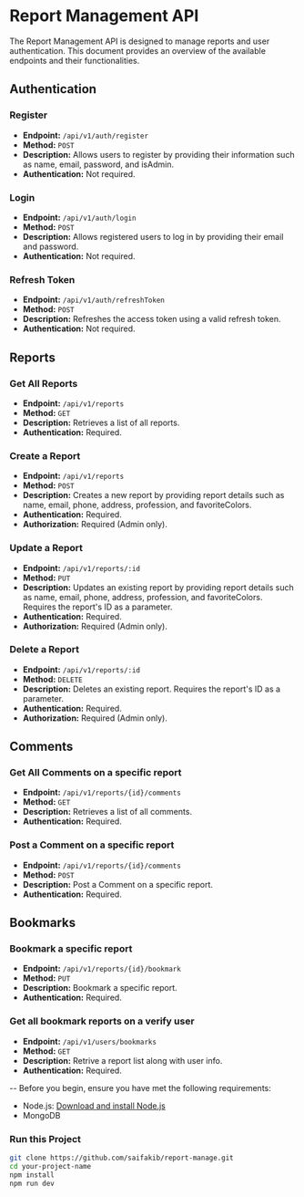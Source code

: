 # Report Management API

The Report Management API is designed to manage reports and user authentication. This document provides an overview of the available endpoints and their functionalities.

## Authentication

### Register

- **Endpoint:** `/api/v1/auth/register`
- **Method:** `POST`
- **Description:** Allows users to register by providing their information such as name, email, password, and isAdmin.
- **Authentication:** Not required.

### Login

- **Endpoint:** `/api/v1/auth/login`
- **Method:** `POST`
- **Description:** Allows registered users to log in by providing their email and password.
- **Authentication:** Not required.

### Refresh Token

- **Endpoint:** `/api/v1/auth/refreshToken`
- **Method:** `POST`
- **Description:** Refreshes the access token using a valid refresh token.
- **Authentication:** Not required.

## Reports

### Get All Reports

- **Endpoint:** `/api/v1/reports`
- **Method:** `GET`
- **Description:** Retrieves a list of all reports.
- **Authentication:** Required.

### Create a Report

- **Endpoint:** `/api/v1/reports`
- **Method:** `POST`
- **Description:** Creates a new report by providing report details such as name, email, phone, address, profession, and favoriteColors.
- **Authentication:** Required.
- **Authorization:** Required (Admin only).

### Update a Report

- **Endpoint:** `/api/v1/reports/:id`
- **Method:** `PUT`
- **Description:** Updates an existing report by providing report details such as name, email, phone, address, profession, and favoriteColors. Requires the report's ID as a parameter.
- **Authentication:** Required.
- **Authorization:** Required (Admin only).

### Delete a Report

- **Endpoint:** `/api/v1/reports/:id`
- **Method:** `DELETE`
- **Description:** Deletes an existing report. Requires the report's ID as a parameter.
- **Authentication:** Required.
- **Authorization:** Required (Admin only).

## Comments

### Get All Comments on a specific report

- **Endpoint:** `/api/v1/reports/{id}/comments`
- **Method:** `GET`
- **Description:** Retrieves a list of all comments.
- **Authentication:** Required.

### Post a Comment on a specific report

- **Endpoint:** `/api/v1/reports/{id}/comments`
- **Method:** `POST`
- **Description:** Post a Comment on a specific report.
- **Authentication:** Required.


## Bookmarks

### Bookmark a specific report

- **Endpoint:** `/api/v1/reports/{id}/bookmark`
- **Method:** `PUT`
- **Description:** Bookmark a specific report.
- **Authentication:** Required.

### Get all bookmark reports on a verify user

- **Endpoint:** `/api/v1/users/bookmarks`
- **Method:** `GET`
- **Description:** Retrive a report list along with user info.
- **Authentication:** Required.

--
Before you begin, ensure you have met the following requirements:

- Node.js: [Download and install Node.js](https://nodejs.org/)
- MongoDB

### Run this Project
   ```bash
   git clone https://github.com/saifakib/report-manage.git
   cd your-project-name
   npm install
   npm run dev
   ```



